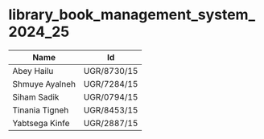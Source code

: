 # library_book_management_system_2024_25
| Name                       | Id                       |
|----------------------------|--------------------------|
|Abey Hailu                  | UGR/8730/15              |
|Shmuye Ayalneh              | UGR/7284/15              |
|Siham Sadik                 | UGR/0794/15              |
|Tinania Tigneh              | UGR/8453/15              |
|Yabtsega Kinfe              | UGR/2887/15              |
